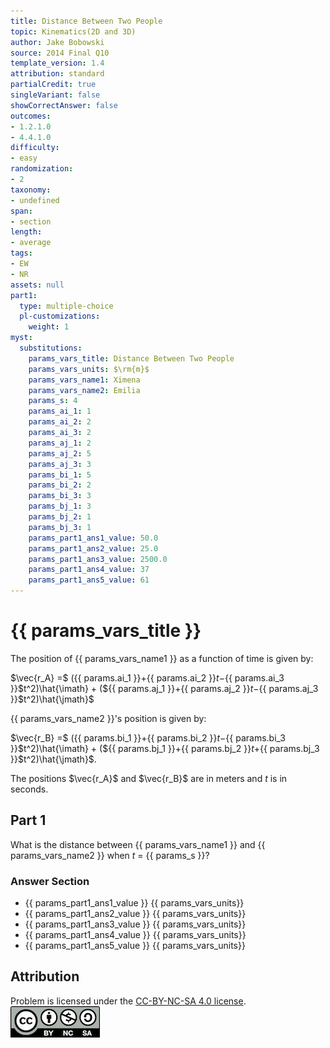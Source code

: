 ```yaml
---
title: Distance Between Two People
topic: Kinematics(2D and 3D)
author: Jake Bobowski
source: 2014 Final Q10
template_version: 1.4
attribution: standard
partialCredit: true
singleVariant: false
showCorrectAnswer: false
outcomes:
- 1.2.1.0
- 4.4.1.0
difficulty:
- easy
randomization:
- 2
taxonomy:
- undefined
span:
- section
length:
- average
tags:
- EW
- NR
assets: null
part1:
  type: multiple-choice
  pl-customizations:
    weight: 1
myst:
  substitutions:
    params_vars_title: Distance Between Two People
    params_vars_units: $\rm{m}$
    params_vars_name1: Ximena
    params_vars_name2: Emilia
    params_s: 4
    params_ai_1: 1
    params_ai_2: 2
    params_ai_3: 2
    params_aj_1: 2
    params_aj_2: 5
    params_aj_3: 3
    params_bi_1: 5
    params_bi_2: 2
    params_bi_3: 3
    params_bj_1: 3
    params_bj_2: 1
    params_bj_3: 1
    params_part1_ans1_value: 50.0
    params_part1_ans2_value: 25.0
    params_part1_ans3_value: 2500.0
    params_part1_ans4_value: 37
    params_part1_ans5_value: 61
---
```

# {{ params_vars_title }}
The position of {{ params_vars_name1 }} as a function of time is given by:

$\vec{r_A} =$ ({{ params.ai_1 }}$+${{ params.ai_2 }}$t-${{ params.ai_3 }}$t^2)\hat{\imath} + (${{ params.aj_1 }}$+${{ params.aj_2 }}$t-${{ params.aj_3 }}$t^2)\hat{\jmath}$

{{ params_vars_name2 }}'s position is given by:

$\vec{r_B} =$ ({{ params.bi_1 }}$+${{ params.bi_2 }}$t-${{ params.bi_3 }}$t^2)\hat{\imath} + (${{ params.bj_1 }}$+${{ params.bj_2 }}$t+${{ params.bj_3 }}$t^2)\hat{\jmath}$.

The positions $\vec{r_A}$ and $\vec{r_B}$ are in meters and $t$ is in seconds.

## Part 1

What is the distance between {{ params_vars_name1 }} and {{ params_vars_name2 }} when $t$ = {{ params_s }}?

### Answer Section

- {{ params_part1_ans1_value }} {{ params_vars_units}}
- {{ params_part1_ans2_value }} {{ params_vars_units}}
- {{ params_part1_ans3_value }} {{ params_vars_units}}
- {{ params_part1_ans4_value }} {{ params_vars_units}}
- {{ params_part1_ans5_value }} {{ params_vars_units}}

## Attribution

Problem is licensed under the [CC-BY-NC-SA 4.0 license](https://creativecommons.org/licenses/by-nc-sa/4.0/).<br> ![The Creative Commons 4.0 license requiring attribution-BY, non-commercial-NC, and share-alike-SA license.](https://raw.githubusercontent.com/firasm/bits/master/by-nc-sa.png)